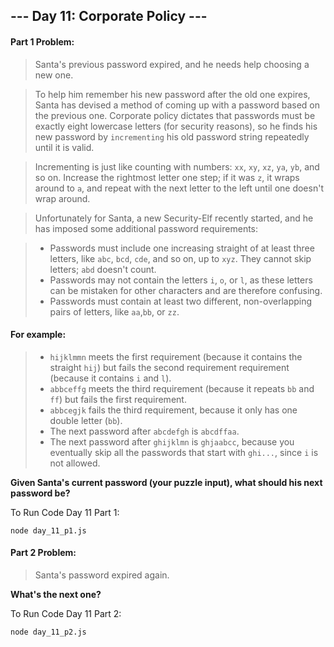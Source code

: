 ## --- Day 11: Corporate Policy ---

#### Part 1 Problem:

> Santa's previous password expired, and he needs help choosing a new one.

> To help him remember his new password after the old one expires, Santa has devised a method of coming up with a password based on the previous one. Corporate policy dictates that passwords must be exactly eight lowercase letters (for security reasons), so he finds his new password by `incrementing` his old password string repeatedly until it is valid.

> Incrementing is just like counting with numbers: `xx`, `xy`, `xz`, `ya`, `yb`, and so on. Increase the rightmost letter one step; if it was `z`, it wraps around to `a`, and repeat with the next letter to the left until one doesn't wrap around.

> Unfortunately for Santa, a new Security-Elf recently started, and he has imposed some additional password requirements:

> - Passwords must include one increasing straight of at least three letters, like `abc`, `bcd`, `cde`, and so on, up to `xyz`. They cannot skip letters; `abd` doesn't count.
> - Passwords may not contain the letters `i`, `o`, or `l`, as these letters can be mistaken for other characters and are therefore confusing.
> - Passwords must contain at least two different, non-overlapping pairs of letters, like `aa`,`bb`, or `zz`.

#### For example:

> - `hijklmmn` meets the first requirement (because it contains the straight `hij`) but fails the second requirement requirement (because it contains `i` and `l`).
> - `abbceffg` meets the third requirement (because it repeats `bb` and `ff`) but fails the first requirement.
> - `abbcegjk` fails the third requirement, because it only has one double letter (`bb`).
> - The next password after `abcdefgh` is `abcdffaa`.
> - The next password after `ghijklmn` is `ghjaabcc`, because you eventually skip all the passwords that start with `ghi...`, since `i` is not allowed.

**Given Santa's current password (your puzzle input), what should his next password be?**

To Run Code Day 11 Part 1:
```
node day_11_p1.js
```

#### Part 2 Problem:

> Santa's password expired again.

**What's the next one?**

To Run Code Day 11 Part 2:
```
node day_11_p2.js
```
